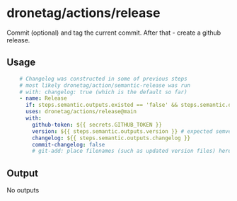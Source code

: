 # dronetag/actions/release

Commit (optional) and tag the current commit. After that - create a github release.

## Usage

```yaml
    # Changelog was constructed in some of previous steps
    # most likely dronetag/action/semantic-release was run
    # with: changelog: true (which is the default so far)
    - name: Release
      if: steps.semantic.outputs.existed == 'false' && steps.semantic.outputs.release == 'true'
      uses: dronetag/actions/release@main
      with:
        github-token: ${{ secrets.GITHUB_TOKEN }}
        version: ${{ steps.semantic.outputs.version }} # expected semver format X.Y.Z[-xxx.N]
        changelog: ${{ steps.semantic.outputs.changelog }}
        commit-changelog: false
        # git-add: place filenames (such as updated version files) here to be included in (optional) release commit
```

## Output

No outputs
